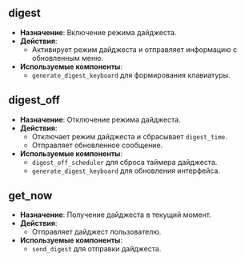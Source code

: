 ## digest
- **Назначение**: Включение режима дайджеста.
- **Действия**:
    - Активирует режим дайджеста и отправляет информацию с обновленным меню.
- **Используемые компоненты**:
    - `generate_digest_keyboard` для формирования клавиатуры.

## digest_off

- **Назначение**: Отключение режима дайджеста.
- **Действия**:
    - Отключает режим дайджеста и сбрасывает `digest_time`.
    - Отправляет обновленное сообщение.
- **Используемые компоненты**:
    - `digest_off_scheduler` для сброса таймера дайджеста.
    - `generate_digest_keyboard` для обновления интерфейса.

## get_now

- **Назначение**: Получение дайджеста в текущий момент.
- **Действия**:
    - Отправляет дайджест пользователю.
- **Используемые компоненты**:
    - `send_digest` для отправки дайджеста.